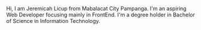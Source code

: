 Hi, I am Jeremicah Licup from Mabalacat City Pampanga. 
I'm an aspiring Web Developer focusing mainly in FrontEnd. 
I'm a degree holder in Bachelor of Science in Information Technology.
